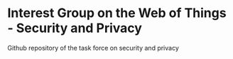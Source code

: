 # Interest Group on the Web of Things - Security and Privacy
Github repository of the task force on security and privacy
